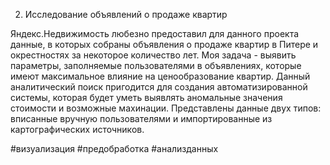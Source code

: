 2. Исследование объявлений о продаже квартир

Яндекс.Недвижимость любезно предоставил для данного проекта данные, в которых собраны объявления о продаже квартир в Питере и окрестностях за некоторое количество лет. Моя задача - выявить параметры, заполняемые пользователями в объявлениях, которые имеют максимальное влияние на ценообразование квартир. Данный аналитический поиск пригодится для создания автоматизированной системы, которая будет уметь выявлять аномальные значения стоимости и возможные махинации.
Представлены данные двух типов: вписанные вручную пользователями и импортированные из картографических источников.

#визуализация #предобработка #анализданных
